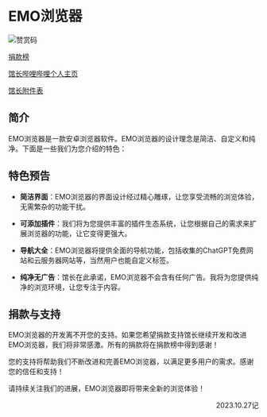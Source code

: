 # EMO浏览器

![赞赏码](1.jpg)

[捐款榜](https://emo-gz.github.io/donate.html)

[馆长哔哩哔哩个人主页](https://space.bilibili.com/1236081540?spm_id_from=333.1007.0.0)

[馆长附件表](https://emo-gz.github.io)

## 简介

EMO浏览器是一款安卓浏览器软件。EMO浏览器的设计理念是简洁、自定义和纯净。下面是一些我们为您介绍的特色：

## 特色预告

- **简洁界面**：EMO浏览器的界面设计经过精心雕琢，让您享受流畅的浏览体验，无需繁杂的功能干扰。

- **可添加插件**：我们将为您提供丰富的插件生态系统，让您根据自己的需求来扩展浏览器的功能，让它变得更强大。

- **导航大全**：EMO浏览器将提供全面的导航功能，包括收集的ChatGPT免费网站和云服务器网站等，当然用户也能自定义标签。

- **纯净无广告**：馆长在此承诺，EMO浏览器不会含有任何广告。我将为您提供纯净的浏览环境，让您专注于内容。

## 捐款与支持

EMO浏览器的开发离不开您的支持。如果您希望捐款支持馆长继续开发和改进EMO浏览器，我们将非常感激。所有的捐款将在捐款榜中得到感谢！

您的支持将帮助我们不断改进和完善EMO浏览器，以满足更多用户的需求。感谢您的信任和支持！

请持续关注我们的进展，EMO浏览器即将带来全新的浏览体验！


<div style="text-align: right;">
2023.10.27记
</div>
